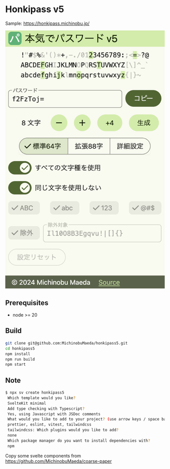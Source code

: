# Honkipass v5

Sample: https://honkipass.michinobu.jp/

![本気でパスワード v5](honkipass5.png)

## Prerequisites

-   node >= 20

## Build

```bash
git clone git@github.com:MichinobuMaeda/honkipass5.git
cd honkipass5
npm install
npm run build
npm start
```

## Note

```bash
$ npx sv create honkipass5
 Which template would you like?
 SvelteKit minimal
 Add type checking with Typescript?
 Yes, using Javascript with JSDoc comments
 What would you like to add to your project? (use arrow keys / space bar)
 prettier, eslint, vitest, tailwindcss
 tailwindcss: Which plugins would you like to add?
 none
 Which package manager do you want to install dependencies with?
 npm
```

Copy some svelte components from <https://github.com/MichinobuMaeda/coarse-paper>
